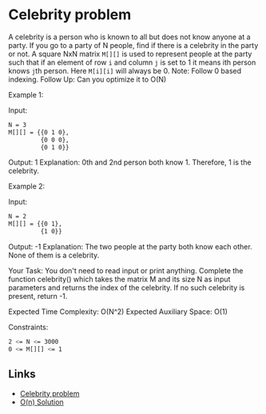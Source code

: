 # Celebrity problem

A celebrity is a person who is known to all but does not know anyone at a party. If you go to a party of N people, find if there is a celebrity in the party or not.
A square NxN matrix `M[][]` is used to represent people at the party such that if an element of row `i` and column `j`  is set to 1 it means ith person knows `j`th person. Here `M[i][i]` will always be 0.
Note: Follow 0 based indexing.
Follow Up: Can you optimize it to O(N)

Example 1:

Input:

```sh
N = 3
M[][] = {{0 1 0},
         {0 0 0}, 
         {0 1 0}}
```

Output: 1
Explanation: 0th and 2nd person both
know 1. Therefore, 1 is the celebrity.

Example 2:

Input:

```sh
N = 2
M[][] = {{0 1},
         {1 0}}
```

Output: -1
Explanation: The two people at the party both
know each other. None of them is a celebrity.

Your Task:
You don't need to read input or print anything. Complete the function celebrity() which takes the matrix M and its size N as input parameters and returns the index of the celebrity. If no such celebrity is present, return -1.

Expected Time Complexity: O(N^2)
Expected Auxiliary Space: O(1)

Constraints:

```sh
2 <= N <= 3000
0 <= M[][] <= 1
```

## Links

* [Celebrity problem](https://practice.geeksforgeeks.org/problems/the-celebrity-problem/1)
* [O(n) Solution](https://www.youtube.com/watch?v=xGvQN_g-JCI)
